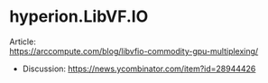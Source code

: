 # hyperion.LibVF.IO
Article:  
https://arccompute.com/blog/libvfio-commodity-gpu-multiplexing/
- Discussion: https://news.ycombinator.com/item?id=28944426

